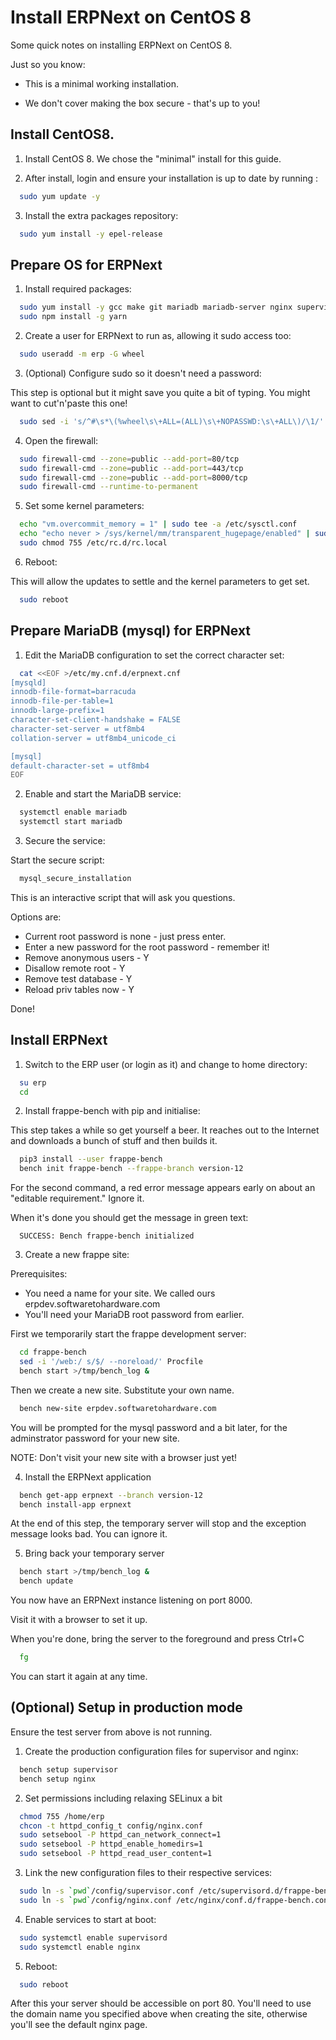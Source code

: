 # Install ERPNext on CentOS 8

Some quick notes on installing ERPNext on CentOS 8.

Just so you know:

 * This is a minimal working installation.

 * We don't cover making the box secure - that's up to you!

## Install CentOS8.

1) Install CentOS 8. We chose the "minimal" install for this guide.

2) After install, login and ensure your installation is up to date
   by running :

```sh
  sudo yum update -y
```

3) Install the extra packages repository:

```sh
  sudo yum install -y epel-release
```

## Prepare OS for ERPNext

1) Install required packages:

```sh
  sudo yum install -y gcc make git mariadb mariadb-server nginx supervisor python3 python3-devel python2 python2-devel redis nodejs
  sudo npm install -g yarn
```

2) Create a user for ERPNext to run as, allowing it sudo access too:

```sh
  sudo useradd -m erp -G wheel
```

3) (Optional) Configure sudo so it doesn't need a password:

This step is optional but it might save you quite a bit of typing.
You might want to cut'n'paste this one!

```sh
  sudo sed -i 's/^#\s*\(%wheel\s\+ALL=(ALL)\s\+NOPASSWD:\s\+ALL\)/\1/' /etc/sudoers
```

4) Open the firewall:

```sh
  sudo firewall-cmd --zone=public --add-port=80/tcp
  sudo firewall-cmd --zone=public --add-port=443/tcp
  sudo firewall-cmd --zone=public --add-port=8000/tcp
  sudo firewall-cmd --runtime-to-permanent
```

5) Set some kernel parameters:

```sh
  echo "vm.overcommit_memory = 1" | sudo tee -a /etc/sysctl.conf
  echo "echo never > /sys/kernel/mm/transparent_hugepage/enabled" | sudo tee -a /etc/rc.d/rc.local
  sudo chmod 755 /etc/rc.d/rc.local 
```

6) Reboot:

This will allow the updates to settle and the kernel parameters to get set.

```sh
  sudo reboot
```

## Prepare MariaDB (mysql) for ERPNext

1) Edit the MariaDB configuration to set the correct character set:

```sh
  cat <<EOF >/etc/my.cnf.d/erpnext.cnf
[mysqld]
innodb-file-format=barracuda
innodb-file-per-table=1
innodb-large-prefix=1
character-set-client-handshake = FALSE
character-set-server = utf8mb4
collation-server = utf8mb4_unicode_ci

[mysql]
default-character-set = utf8mb4
EOF
```

2) Enable and start the MariaDB service:

```sh
  systemctl enable mariadb
  systemctl start mariadb
```

3) Secure the service:

Start the secure script:

```sh
  mysql_secure_installation
```

This is an interactive script that will ask you questions.

Options are:
  * Current root password is none - just press enter.
  * Enter a new password for the root password - remember it!
  * Remove anonymous users - Y
  * Disallow remote root - Y
  * Remove test database - Y
  * Reload priv tables now - Y

Done!

## Install ERPNext

1) Switch to the ERP user (or login as it) and change to home directory:

```sh
  su erp
  cd
```

2) Install frappe-bench with pip and initialise:

This step takes a while so get yourself a beer. It reaches out to the Internet
and downloads a bunch of stuff and then builds it.

```sh
  pip3 install --user frappe-bench
  bench init frappe-bench --frappe-branch version-12
```

For the second command, a red error message appears early on about an "editable
requirement." Ignore it.

When it's done you should get the message in green text:

```
  SUCCESS: Bench frappe-bench initialized
```

3) Create a new frappe site:

Prerequisites:
  * You need a name for your site. We called ours erpdev.softwaretohardware.com
  * You'll need your MariaDB root password from earlier.

First we temporarily start the frappe development server:

```sh
  cd frappe-bench
  sed -i '/web:/ s/$/ --noreload/' Procfile
  bench start >/tmp/bench_log &
```

Then we create a new site. Substitute your own name.

```sh
  bench new-site erpdev.softwaretohardware.com
```

You will be prompted for the mysql password and a bit later, for the
adminstrator password for your new site.

NOTE: Don't visit your new site with a browser just yet!

4) Install the ERPNext application

```sh
  bench get-app erpnext --branch version-12
  bench install-app erpnext
```

At the end of this step, the temporary server will stop and the exception
message looks bad. You can ignore it.

5) Bring back your temporary server

```sh
  bench start >/tmp/bench_log &
  bench update
```

You now have an ERPNext instance listening on port 8000.

Visit it with a browser to set it up.

When you're done, bring the server to the foreground and press Ctrl+C

```sh
  fg
```

You can start it again at any time.

## (Optional) Setup in production mode

Ensure the test server from above is not running.


1) Create the production configuration files for supervisor and nginx:

```sh
  bench setup supervisor
  bench setup nginx
```

2) Set permissions including relaxing SELinux a bit

```sh
  chmod 755 /home/erp
  chcon -t httpd_config_t config/nginx.conf
  sudo setsebool -P httpd_can_network_connect=1
  sudo setsebool -P httpd_enable_homedirs=1
  sudo setsebool -P httpd_read_user_content=1
```

3) Link the new configuration files to their respective services:

```sh
  sudo ln -s `pwd`/config/supervisor.conf /etc/supervisord.d/frappe-bench.ini
  sudo ln -s `pwd`/config/nginx.conf /etc/nginx/conf.d/frappe-bench.conf
```

4) Enable services to start at boot:
```sh
  sudo systemctl enable supervisord
  sudo systemctl enable nginx
```

5) Reboot:
```sh
  sudo reboot
```

After this your server should be accessible on port 80. You'll need to use the domain name you specified above when creating the site, otherwise you'll see the default nginx page.
